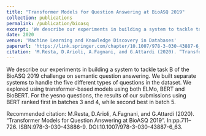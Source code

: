 ```yaml
---
title: "Transformer Models for Question Answering at BioASQ 2019"
collection: publications
permalink: /publication/bioasq
excerpt: 'We describe our experiments in building a system to tackle task B of the BioASQ 2019 challenge on semantic question answering. We built separate systems to handle the five different types of questions in the dataset. We explored using transformer-based models using both ELMo, BERT and BioBERT. For the yesno questions, the results of our submissions using BERT ranked first in batches 3 and 4, while second best in batch 5.'
date: 2020
venue: 'Machine Learning and Knowledge Discovery in Databases'
paperurl: 'https://link.springer.com/chapter/10.1007/978-3-030-43887-6_63'
citation: 'M.Resta, D.Arioli, A.Fagnani, and G.Attardi (2020). “Transformer Models for Question Answering at BioASQ 2019”. In:pp.711–726. ISBN:978-3-030-43886-9. DOI:10.1007/978-3-030-43887-6_63.'
---
```

We describe our experiments in building a system to tackle task B of the BioASQ 2019 challenge on semantic question answering. We built separate systems to handle the five different types of questions in the dataset. We explored using transformer-based models using both ELMo, BERT and BioBERT. For the yesno questions, the results of our submissions using BERT ranked first in batches 3 and 4, while second best in batch 5.

Recommended citation: M.Resta, D.Arioli, A.Fagnani, and G.Attardi (2020). “Transformer Models for Question Answering at BioASQ 2019”. In:pp.711–726. ISBN:978-3-030-43886-9. DOI:10.1007/978-3-030-43887-6_63.

